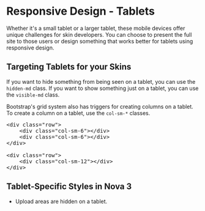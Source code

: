 # Responsive Design - Tablets

Whether it's a small tablet or a larger tablet, these mobile devices offer unique challenges for skin developers. You can choose to present the full site to those users or design something that works better for tablets using responsive design.

## Targeting Tablets for your Skins

If you want to hide something from being seen on a tablet, you can use the `hidden-md` class. If you want to show something just on a tablet, you can use the `visible-md` class.

Bootstrap's grid system also has triggers for creating columns on a tablet. To create a column on a tablet, use the `col-sm-*` classes.

<pre>&lt;div class="row">
	&lt;div class="col-sm-6">&lt;/div>
	&lt;div class="col-sm-6">&lt;/div>
&lt;/div>

&lt;div class="row">
	&lt;div class="col-sm-12">&lt;/div>
&lt;/div></pre>

## Tablet-Specific Styles in Nova 3

- Upload areas are hidden on a tablet.